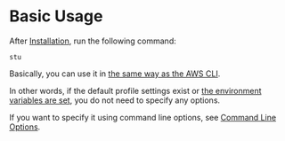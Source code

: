 # Basic Usage

After [Installation](./installation.md), run the following command:

```
stu
```

Basically, you can use it in [the same way as the AWS CLI](https://docs.aws.amazon.com/cli/latest/userguide/cli-configure-files.html).

In other words, if the default profile settings exist or [the environment variables are set](https://docs.aws.amazon.com/cli/latest/userguide/cli-configure-envvars.html), you do not need to specify any options.

If you want to specify it using command line options, see [Command Line Options](./command-line-options.md).
